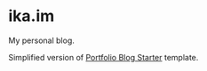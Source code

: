 # ika.im

My personal blog.

Simplified version of [Portfolio Blog Starter](https://github.com/vercel/examples/tree/main/solutions/blog) template.
